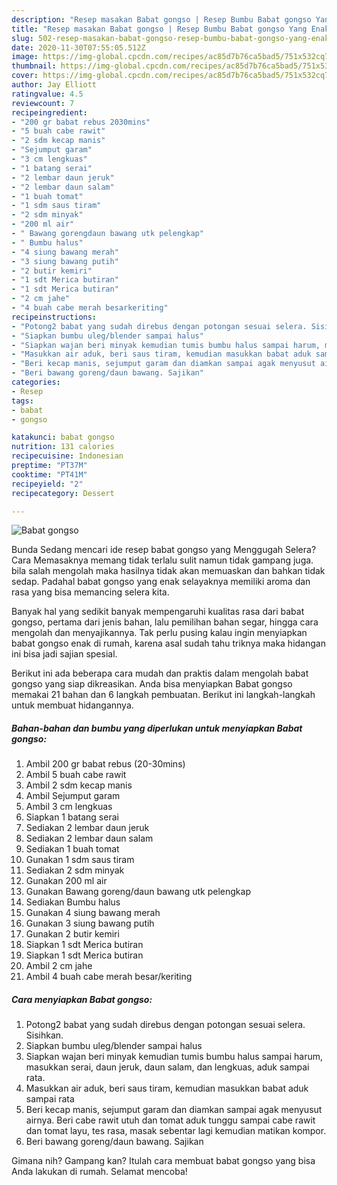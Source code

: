 ```yaml
---
description: "Resep masakan Babat gongso | Resep Bumbu Babat gongso Yang Enak Dan Mudah"
title: "Resep masakan Babat gongso | Resep Bumbu Babat gongso Yang Enak Dan Mudah"
slug: 502-resep-masakan-babat-gongso-resep-bumbu-babat-gongso-yang-enak-dan-mudah
date: 2020-11-30T07:55:05.512Z
image: https://img-global.cpcdn.com/recipes/ac85d7b76ca5bad5/751x532cq70/babat-gongso-foto-resep-utama.jpg
thumbnail: https://img-global.cpcdn.com/recipes/ac85d7b76ca5bad5/751x532cq70/babat-gongso-foto-resep-utama.jpg
cover: https://img-global.cpcdn.com/recipes/ac85d7b76ca5bad5/751x532cq70/babat-gongso-foto-resep-utama.jpg
author: Jay Elliott
ratingvalue: 4.5
reviewcount: 7
recipeingredient:
- "200 gr babat rebus 2030mins"
- "5 buah cabe rawit"
- "2 sdm kecap manis"
- "Sejumput garam"
- "3 cm lengkuas"
- "1 batang serai"
- "2 lembar daun jeruk"
- "2 lembar daun salam"
- "1 buah tomat"
- "1 sdm saus tiram"
- "2 sdm minyak"
- "200 ml air"
- " Bawang gorengdaun bawang utk pelengkap"
- " Bumbu halus"
- "4 siung bawang merah"
- "3 siung bawang putih"
- "2 butir kemiri"
- "1 sdt Merica butiran"
- "1 sdt Merica butiran"
- "2 cm jahe"
- "4 buah cabe merah besarkeriting"
recipeinstructions:
- "Potong2 babat yang sudah direbus dengan potongan sesuai selera. Sisihkan."
- "Siapkan bumbu uleg/blender sampai halus"
- "Siapkan wajan beri minyak kemudian tumis bumbu halus sampai harum, masukkan serai, daun jeruk, daun salam, dan lengkuas, aduk sampai rata."
- "Masukkan air aduk, beri saus tiram, kemudian masukkan babat aduk sampai rata"
- "Beri kecap manis, sejumput garam dan diamkan sampai agak menyusut airnya. Beri cabe rawit utuh dan tomat aduk tunggu sampai cabe rawit dan tomat layu, tes rasa, masak sebentar lagi kemudian matikan kompor."
- "Beri bawang goreng/daun bawang. Sajikan"
categories:
- Resep
tags:
- babat
- gongso

katakunci: babat gongso 
nutrition: 131 calories
recipecuisine: Indonesian
preptime: "PT37M"
cooktime: "PT41M"
recipeyield: "2"
recipecategory: Dessert

---
```



![Babat gongso](https://img-global.cpcdn.com/recipes/ac85d7b76ca5bad5/751x532cq70/babat-gongso-foto-resep-utama.jpg)

Bunda Sedang mencari ide resep babat gongso yang Menggugah Selera? Cara Memasaknya memang tidak terlalu sulit namun tidak gampang juga. bila salah mengolah maka hasilnya tidak akan memuaskan dan bahkan tidak sedap. Padahal babat gongso yang enak selayaknya memiliki aroma dan rasa yang bisa memancing selera kita.

Banyak hal yang sedikit banyak mempengaruhi kualitas rasa dari babat gongso, pertama dari jenis bahan, lalu pemilihan bahan segar, hingga cara mengolah dan menyajikannya. Tak perlu pusing kalau ingin menyiapkan babat gongso enak di rumah, karena asal sudah tahu triknya maka hidangan ini bisa jadi sajian spesial.




Berikut ini ada beberapa cara mudah dan praktis dalam mengolah babat gongso yang siap dikreasikan. Anda bisa menyiapkan Babat gongso memakai 21 bahan dan 6 langkah pembuatan. Berikut ini langkah-langkah untuk membuat hidangannya.

<!--inarticleads1-->

##### Bahan-bahan dan bumbu yang diperlukan untuk menyiapkan Babat gongso:

1. Ambil 200 gr babat rebus (20-30mins)
1. Ambil 5 buah cabe rawit
1. Ambil 2 sdm kecap manis
1. Ambil Sejumput garam
1. Ambil 3 cm lengkuas
1. Siapkan 1 batang serai
1. Sediakan 2 lembar daun jeruk
1. Sediakan 2 lembar daun salam
1. Sediakan 1 buah tomat
1. Gunakan 1 sdm saus tiram
1. Sediakan 2 sdm minyak
1. Gunakan 200 ml air
1. Gunakan  Bawang goreng/daun bawang utk pelengkap
1. Sediakan  Bumbu halus
1. Gunakan 4 siung bawang merah
1. Gunakan 3 siung bawang putih
1. Gunakan 2 butir kemiri
1. Siapkan 1 sdt Merica butiran
1. Siapkan 1 sdt Merica butiran
1. Ambil 2 cm jahe
1. Ambil 4 buah cabe merah besar/keriting




<!--inarticleads2-->

##### Cara menyiapkan Babat gongso:

1. Potong2 babat yang sudah direbus dengan potongan sesuai selera. Sisihkan.
1. Siapkan bumbu uleg/blender sampai halus
1. Siapkan wajan beri minyak kemudian tumis bumbu halus sampai harum, masukkan serai, daun jeruk, daun salam, dan lengkuas, aduk sampai rata.
1. Masukkan air aduk, beri saus tiram, kemudian masukkan babat aduk sampai rata
1. Beri kecap manis, sejumput garam dan diamkan sampai agak menyusut airnya. Beri cabe rawit utuh dan tomat aduk tunggu sampai cabe rawit dan tomat layu, tes rasa, masak sebentar lagi kemudian matikan kompor.
1. Beri bawang goreng/daun bawang. Sajikan




Gimana nih? Gampang kan? Itulah cara membuat babat gongso yang bisa Anda lakukan di rumah. Selamat mencoba!
